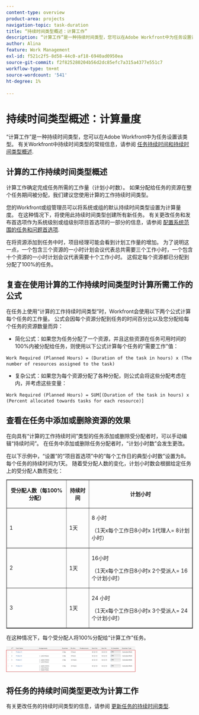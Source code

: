 ```yaml
---
content-type: overview
product-area: projects
navigation-topic: task-duration
title: “持续时间类型概述：计算工作”
description: “计算工作”是一种持续时间类型，您可以在Adobe Workfront中为任务设置该类型。 有关Workfront中持续时间类型的常规信息，请参阅任务持续时间和持续时间类型概述。
author: Alina
feature: Work Management
exl-id: f521c2f5-8d58-44c0-af18-6940ad0950ea
source-git-commit: f2f825280204b56d2dc85efc7a315a4377e551c7
workflow-type: tm+mt
source-wordcount: '541'
ht-degree: 1%

---
```


# 持续时间类型概述：计算量度

“计算工作”是一种持续时间类型，您可以在Adobe Workfront中为任务设置该类型。 有关Workfront中持续时间类型的常规信息，请参阅 [任务持续时间和持续时间类型概述](../../../manage-work/tasks/taskdurtn/task-duration-and-duration-type.md).

## 计算的工作持续时间类型概述

计算工作确定完成任务所需的工作量（计划小时数）。 如果分配给任务的资源在整个任务期间被分配，我们建议您使用计算的工作持续时间类型。

您的Workfront或组管理员可以将系统或组的默认持续时间类型设置为计算量度。 在这种情况下，将使用此持续时间类型创建所有新任务。 有关更改任务和发布首选项作为系统级别或组级别项目首选项的一部分的信息，请参阅 [配置系统范围的任务和问题首选项](../../../administration-and-setup/set-up-workfront/configure-system-defaults/set-task-issue-preferences.md).

在将资源添加到任务中时，项目经理可能会看到计划工作量的增加。 为了说明这一点，一个包含三个资源的一小时计划会议代表总共需要三个工作小时，一个包含十个资源的一小时计划会议代表需要十个工作小时。 这假定每个资源都已分配到分配了100%的任务。

## 复查在使用计算的工作持续时间类型时计算所需工作的公式

在任务上使用“计算的工作持续时间类型”时，Workfront会使用以下两个公式计算每个任务的工作量。 公式会因每个资源分配到任务的时间百分比以及您分配给每个任务的资源数量而异：

* 简化公式：如果您为任务分配了一个资源，并且这些资源在任务可用时间的100%内被分配给任务，则使用以下公式计算每个任务的“需要工作”值：

```
Work Required (Planned Hours) = (Duration of the task in hours) x (The number of resources assigned to the task)
```

* 复杂公式：如果您为每个资源分配了各种分配，则公式会将这些分配考虑在内，并考虑这些变量：

```
Work Required (Planned Hours) = SUM[(Duration of the task in hours) x (Percent allocated towards tasks for each resource)]
```

## 查看在任务中添加或删除资源的效果

在向具有“计算的工作持续时间”类型的任务添加或删除受分配者时，可以手动编辑“持续时间”。 在任务中添加或删除任务分配者时，“计划小时数”会发生更改。

在以下示例中，“设置”的“项目首选项”中的“每个工作日的典型小时数”设置为8。 每个任务的持续时间为1天。 随着受分配人数的变化，计划小时数会根据给定任务上的受分配人数而变化：

<table border="1" cellspacing="15" cellpadding="1"> 
 <col> 
 <col> 
 <col> 
 <thead> 
  <tr> 
   <th> <p><strong>受分配人数（每100%分配）</strong> </p> </th> 
   <th> <p><strong>持续时间</strong> </p> </th> 
   <th> <p><strong>计划小时</strong> </p> </th> 
  </tr> 
 </thead> 
 <tbody> 
  <tr> 
   <td> <p>1</p> </td> 
   <td> <p>1天</p> </td> 
   <td> <p>8 小时</p> <p>（1天x每个工作日8小时x 1代理人= 8计划小时）</p> </td> 
  </tr> 
  <tr> 
   <td> <p>2</p> </td> 
   <td> <p>1天</p> </td> 
   <td> <p>16小时</p> <p>（1天x每个工作日8小时x 2个受派人= 16个计划小时）</p> </td> 
  </tr> 
  <tr> 
   <td> <p>3</p> </td> 
   <td> <p>1天</p> </td> 
   <td> <p>24 小时</p> <p>（1天x每个工作日8小时x 3个受派人= 24个计划小时）</p> </td> 
  </tr> 
 </tbody> 
</table>

在这种情况下，每个受分配人将100%分配给“计算工作”任务。

![](assets/calcwork-350x71.png)

## 将任务的持续时间类型更改为计算工作

有关更改任务的持续时间类型的信息，请参阅 [更新任务的持续时间类型](../../../manage-work/tasks/taskdurtn/update-duration-type-of-task.md).

<!--
<p data-mc-conditions="QuicksilverOrClassic.Draft mode">(NOTE: replaced with new article linked above)</p>
-->

<!--
<ol data-mc-conditions="QuicksilverOrClassic.Draft mode">
<li value="1">Go to a task for which you want to change the Duration Type.</li>
<li value="2"> <p data-mc-conditions="QuicksilverOrClassic.Quicksilver">Click <strong>Task Details</strong> in the left panel, then in the Overview area double click <strong>Duration Type</strong>. </p> </li>
<li value="3">Select <strong>Calculated Work</strong> from the drop-down menu.</li>
<li value="4">Click <strong>Save</strong> <strong>Changes</strong>.</li>
</ol>
-->
